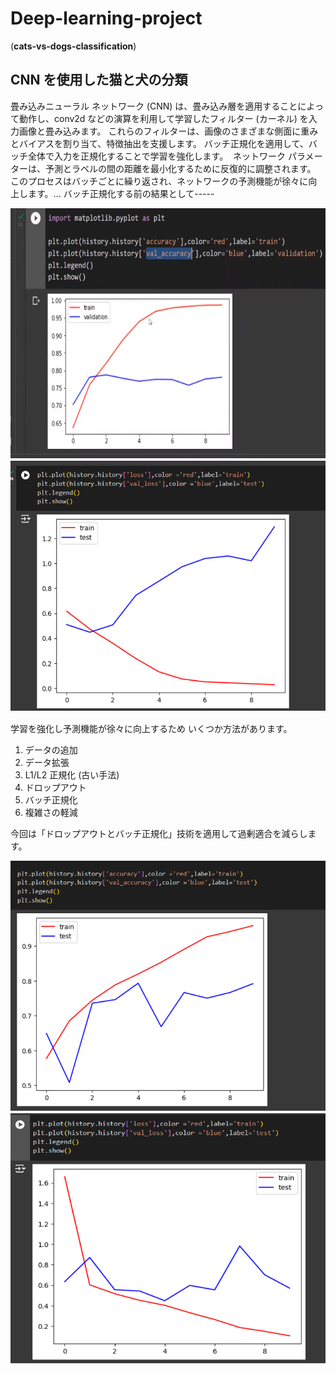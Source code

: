 # Deep-learning-project
(**cats-vs-dogs-classification**)

## CNN を使用した猫と犬の分類

畳み込みニューラル ネットワーク (CNN) は、畳み込み層を適用することによって動作し、conv2d などの演算を利用して学習したフィルター (カーネル) を入力画像と畳み込みます。 これらのフィルターは、画像のさまざまな側面に重みとバイアスを割り当て、特徴抽出を支援します。
バッチ正規化を適用して、バッチ全体で入力を正規化することで学習を強化します。 
 ネットワーク パラメーターは、予測とラベルの間の距離を最小化するために反復的に調整されます。 このプロセスはバッチごとに繰り返され、ネットワークの予測機能が徐々に向上します。...
 バッチ正規化する前の結果として-----
 
<img src="old_val_accuracy.png" height="400px" width ="550px">　
<img src="old loss_accuracy.png" height="400px" width ="550px">　

学習を強化し予測機能が徐々に向上するため いくつか方法があります。


1) データの追加
2) データ拡張
3) L1/L2 正規化 (古い手法)
4) ドロップアウト
5) バッチ正規化
6) 複雑さの軽減

今回は「ドロップアウトとバッチ正規化」技術を適用して過剰適合を減らします。

<img src="new val_accuracy.png" height="400px" width ="550px">　
<img src="new loss_accuracy.png" height="400px" width ="550px">　

